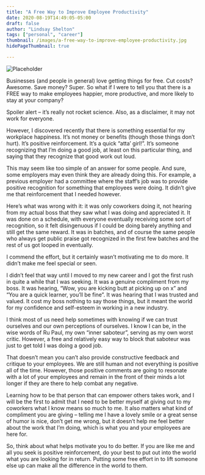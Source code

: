 ```yaml
---
title: "A Free Way to Improve Employee Productivity"
date: 2020-08-19T14:49:05-05:00
draft: false
author: "Lindsay Shelton"
tags: ["personal", "career"]
thumbnail: /images/a-free-way-to-improve-employee-productivity.jpg
hidePageThumbnail: true

---
```


![Placeholder](/images/a-free-way-to-improve-employee-productivity.jpg)

Businesses (and people in general) love getting things for free. Cut costs? Awesome. Save money? Super. So what if I were to tell you that there is a FREE way to make employees happier, more productive, and more likely to stay at your company?

Spoiler alert – it’s really not rocket science. Also, as a disclaimer, it may not work for everyone.

However, I discovered recently that there is something essential for my workplace happiness. It’s not money or benefits (though those things don’t hurt). It’s positive reinforcement. It’s a quick “atta’ girl!”. It’s someone recognizing that I’m doing a good job, at least on this particular thing, and saying that they recognize that good work out loud.

This may seem like too simple of an answer for some people. And sure, some employers may even think they are already doing this. For example, a previous employer had a committee where the staff’s job was to provide positive recognition for something that employees were doing. It didn’t give me that reinforcement that I needed however.

Here’s what was wrong with it: it was only coworkers doing it, not hearing from my actual boss that they saw what I was doing and appreciated it. It was done on a schedule, with everyone eventually receiving some sort of recognition, so it felt disingenuous if I could be doing barely anything and still get the same reward. It was in batches, and of course the same people who always get public praise got recognized in the first few batches and the rest of us got looped in eventually.

I commend the effort, but it certainly wasn’t motivating me to do more. It didn’t make me feel special or seen.

I didn’t feel that way until I moved to my new career and I got the first rush in quite a while that I was seeking. It was a genuine compliment from my boss. It was hearing, “Wow, you are kicking butt at picking up on x” and “You are a quick learner, you’ll be fine”. It was hearing that I was trusted and valued. It cost my boss nothing to say those things, but it meant the world for my confidence and self-esteem in working in a new industry.

I think most of us need help sometimes with knowing if we can trust ourselves and our own perceptions of ourselves. I know I can be, in the wise words of Ru Paul, my own “inner saboteur”, serving as my own worst critic. However, a free and relatively easy way to block that saboteur was just to get told I was doing a good job.

That doesn’t mean you can’t also provide constructive feedback and critique to your employees. We are still human and not everything is positive all of the time. However, those positive comments are going to resonate with a lot of your employees and remain in the front of their minds a lot longer if they are there to help combat any negative.

Learning how to be that person that can empower others takes work, and I will be the first to admit that I need to be better myself at giving out to my coworkers what I know means so much to me. It also matters what kind of compliment you are giving – telling me I have a lovely smile or a great sense of humor is nice, don’t get me wrong, but it doesn’t help me feel better about the work that I’m doing, which is what you and your employees are here for.

So, think about what helps motivate you to do better. If you are like me and all you seek is positive reinforcement, do your best to put out into the world what you are looking for in return. Putting some free effort in to lift someone else up can make all the difference in the world to them.

<!-- Google tag (gtag.js) -->
<script async src="https://www.googletagmanager.com/gtag/js?id=G-CN3PDT3T20"></script>
<script>
  window.dataLayer = window.dataLayer || [];
  function gtag(){dataLayer.push(arguments);}
  gtag('js', new Date());

  gtag('config', 'G-CN3PDT3T20');
</script>